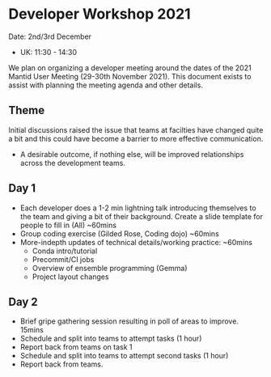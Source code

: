 # Developer Workshop 2021

Date: 2nd/3rd December
- UK: 11:30 - 14:30

We plan on organizing a developer meeting around the dates of the 2021
Mantid User Meeting (29-30th November 2021).
This document exists to assist with planning the meeting agenda
and other details.

## Theme

Initial discussions raised the issue that teams at facilties have changed quite
a bit and this could have become a barrier to more effective communication.

- A desirable outcome, if nothing else, will be improved relationships across
  the development teams.

## Day 1

- Each developer does a 1-2 min lightning talk introducing themselves to the team and giving
  a bit of their background. Create a slide template for people to fill in (All) ~60mins
- Group coding exercise (Gilded Rose, Coding dojo) ~60mins
- More-indepth updates of technical details/working practice: ~60mins
  - Conda intro/tutorial
  - Precommit/CI jobs
  - Overview of ensemble programming (Gemma)
  - Project layout changes

## Day 2

- Brief gripe gathering session resulting in poll of areas to improve. 15mins
- Schedule and split into teams to attempt tasks (1 hour)
- Report back from teams on task 1
- Schedule and split into teams to attempt second tasks (1 hour)
- Report back from teams.
